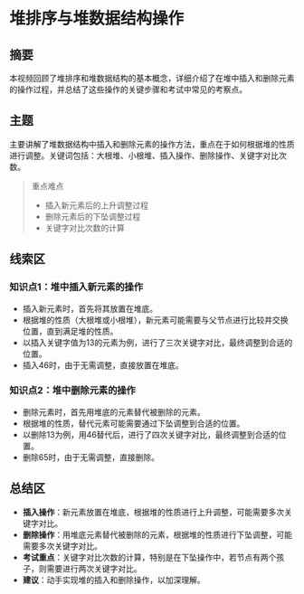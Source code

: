 # 堆排序与堆数据结构操作

## 摘要

本视频回顾了堆排序和堆数据结构的基本概念，详细介绍了在堆中插入和删除元素的操作过程，并总结了这些操作的关键步骤和考试中常见的考察点。

## 主题

主要讲解了堆数据结构中插入和删除元素的操作方法，重点在于如何根据堆的性质进行调整。关键词包括：大根堆、小根堆、插入操作、删除操作、关键字对比次数。

> 重点难点
>
> - 插入新元素后的上升调整过程
> - 删除元素后的下坠调整过程
> - 关键字对比次数的计算

## 线索区

### 知识点1：堆中插入新元素的操作
- 插入新元素时，首先将其放置在堆底。
- 根据堆的性质（大根堆或小根堆），新元素可能需要与父节点进行比较并交换位置，直到满足堆的性质。
- 以插入关键字值为13的元素为例，进行了三次关键字对比，最终调整到合适的位置。
- 插入46时，由于无需调整，直接放置在堆底。

### 知识点2：堆中删除元素的操作
- 删除元素时，首先用堆底的元素替代被删除的元素。
- 根据堆的性质，替代元素可能需要通过下坠调整到合适的位置。
- 以删除13为例，用46替代后，进行了四次关键字对比，最终调整到合适的位置。
- 删除65时，由于无需调整，直接删除。

## 总结区

- **插入操作**：新元素放置在堆底，根据堆的性质进行上升调整，可能需要多次关键字对比。
- **删除操作**：用堆底元素替代被删除的元素，根据堆的性质进行下坠调整，可能需要多次关键字对比。
- **考试重点**：关键字对比次数的计算，特别是在下坠操作中，若节点有两个孩子，则需要进行两次关键字对比。
- **建议**：动手实现堆的插入和删除操作，以加深理解。